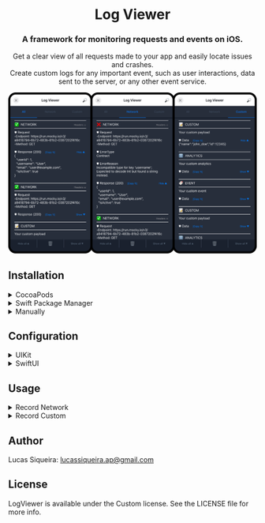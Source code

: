 <h1 align="center">Log Viewer</h1>

<h3 align="center">A framework for monitoring requests and events on iOS.</h3>

<p align="center">
  Get a clear view of all requests made to your app and easily locate issues and crashes.
  <br />
  Create custom logs for any important event, such as user interactions, data sent to the server, or any other event service.
</p>

<p align="center">
<img src="https://github.com/FliperProjects/LogViewerDoc/blob/main/img/LogViewerSimulator.png" width="750px">
</p>

## Installation

<details><summary>CocoaPods</summary><ul>
<br />
  
In your `Podfile`

* If you want the library in binary format:

<br />

```ruby
target '<Your Target Name>' do
  pod 'LogViewer', :git => https://<LOG_VIEWER_TOKEN>@github.com/FliperProjects/LogViewerFramework.git, :tag => '1.0.0'
end
```

* If you want the library with source code:

<br />

```ruby
target '<Your Target Name>' do
  pod 'LogViewer', :git => https://<LOG_VIEWER_TOKEN>@github.com/FliperProjects/LogViewer.git, :tag => '1.0.0'
end
```

</ul></details>

<details><summary>Swift Package Manager</summary><ul>
<br />

In the top menu of Xcode, click on `File` then `Add Package Dependencies...` and paste the git URL.
* If you want the library in binary format:

<br />

```bash
https://<LOG_VIEWER_TOKEN>@github.com/FliperProjects/LogViewerFramework.git
```

* If you want the library with source code:

<br />

```bash
https://<LOG_VIEWER_TOKEN>@github.com/FliperProjects/LogViewer.git
```

<br />
<p align="left">
<img src="https://github.com/FliperProjects/LogViewerDoc/blob/main/img/LogViewerSPMImage.png" width="600px">
</p>
<hr>

To add it as a dependency of another package:

In your `Package.swift`:

* If you want the library in binary format:

<br />
  
```swift
dependencies: [
  .package(url: "https://<LOG_VIEWER_TOKEN>@github.com/FliperProjects/LogViewerFramework.git", .exact("1.0.0"))
]
```

* If you want the library with source code:

<br />

```swift
dependencies: [
  .package(url: "https://<LOG_VIEWER_TOKEN>@github.com/FliperProjects/LogViewer.git", .exact("1.0.0"))
]
```

To depend on the LogViewer target:

```swift
.product(name: "LogViewer", package: "LogViewer")
```

</ul></details>

<details><summary>Manually</summary><ul>
<br />
  
In terminal, open the root folder of your project:
  
```bash
cd MyProject
```

Download file `LogViewer.xcframework` with the command:

```bash
curl -O https://<LOG_VIEWER_TOKEN>@raw.githubusercontent.com/FliperProjects/LogViewerFramework/refs/heads/main/LogViewer.xcframework.zip && unzip LogViewer.xcframework.zip > /dev/null && rm LogViewer.xcframework.zip
```

Open the project and, next, select your application project in the Project Navigator (blue project icon) to navigate to the target configuration window and select the application target under the `Targets` heading in the sidebar.

In the tab bar at the top of that window, open the `General` panel.

Click on the `+` button under the `Framework, Libraries, and Embedded Content` section.

Add `LogViewer.xcframework` and mark `Embed & Sign` option.
<p align="left">
<img src="https://github.com/FliperProjects/LogViewerDoc/blob/main/img/LogViewerFrameworkImage.png" width="600px">
</p>

</ul></details>

## Configuration

<details><summary>UIKit</summary><ul>
<br />
  
In an AppDelegate based UIKit app, initialize LogViewerProvider inside:
  
```swift
import UIKit
import LogViewer

@UIApplicationMain
class AppDelegate: UIResponder, UIApplicationDelegate {
    var window: UIWindow?

    func application(
        _ application: UIApplication,
        didFinishLaunchingWithOptions launchOptions: [UIApplication.LaunchOptionsKey: Any]?
    ) -> Bool {
        window = UIWindow(frame: UIScreen.main.bounds)

        // Call LogViewerProvider after window was created.
        LogViewerProvider.setEnableInDebug(true)
        LogViewerProvider.setEnableInRelease(false)
        
        return true
    }
}
```

</ul></details>

<details><summary>SwiftUI</summary><ul>
<br />
  
In a SwiftUI app, initialize LogViewerProvider inside @main struct:
  
```swift
import SwiftUI
import LogViewer

@main
struct MyApp: App {
    init() {
        LogViewerProvider.setEnableInDebug(true)
        LogViewerProvider.setEnableInRelease(false)
    }

    var body: some Scene {
        WindowGroup {
            ContentView()
        }
    }
}
```

</ul></details>

## Usage

<details><summary>Record Network</summary><ul>
<br />

<details><summary>Native</summary><ul>
<br />
  
Just send the `modelType` parameter to the default function that makes the requests in your application:
* The `modelType` is expected model for the task response. This can be any type that conforms to `Decodable`, or `nil` / `void`  if a response model is not expected.

#### session.dataTask
```swift
  session.dataTask(with: urlRequest, modelType: Model.self) { data, response, error in
  ...
```
#### session.uploadTask
```swift
  session.uploadTask(with: urlRequest, from: uploadData, modelType: Model.self) { data, response, error in
  ...
```
#### session.data
```swift
  session.data(for: urlRequest, modelType: Model.self)
  ...
```
#### session.upload
```swift
  session.upload(for: urlRequest, from: uploadData, modelType: Model.self)
  ...
```

</ul></details>
  
<details><summary>Manual</summary><ul>
<br />

Call LogViewerProvider to register request in your custom request function:

```swift
  LogViewerProvider.recordNetwork(
      urlRequest: urlRequest,
      uploadData: uploadData, //If is a upload request
      responseData: data,
      response: response,
      error: error,
      modelType: Model.self
  )
```

</ul></details>

</ul></details>

<details><summary>Record Custom</summary><ul>
<br />

Record any other information you deem necessary. Analytics for example:

```swift
  LogViewerProvider.recordCustom(
      iconChar: "🔖",
      title: "Analytics",
      payload: "Custom Event",
      data: eventData //Optional
  )
```

</ul></details>


## Author

Lucas Siqueira: lucassiqueira.ap@gmail.com

## License

LogViewer is available under the Custom license. See the LICENSE file for more info.
